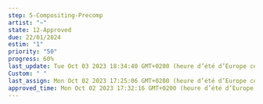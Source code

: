 ```yaml
---
step: 5-Compositing-Precomp
artist: "~"
state: 12-Approved
due: 22/01/2024
estim: "1"
priority: "50"
progress: 60%
last_update: Tue Oct 03 2023 18:34:40 GMT+0200 (heure d’été d’Europe centrale)
Custom: " "
last_assign: Mon Oct 02 2023 17:25:06 GMT+0200 (heure d’été d’Europe centrale)
approved_time: Mon Oct 02 2023 17:32:16 GMT+0200 (heure d’été d’Europe centrale)
---
```



